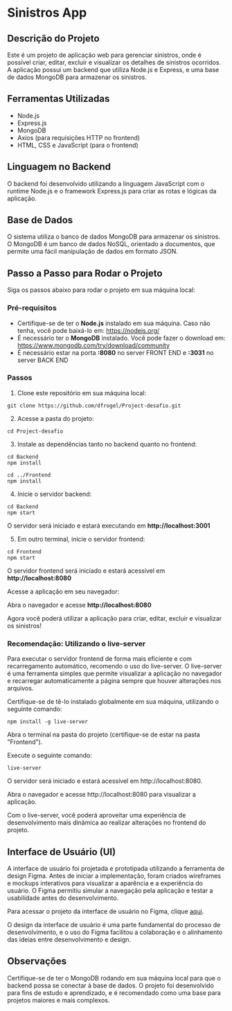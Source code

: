 # Sinistros App

## Descrição do Projeto
Este é um projeto de aplicação web para gerenciar sinistros, onde é possível criar, editar, excluir e visualizar os detalhes de sinistros ocorridos. A aplicação possui um backend que utiliza Node.js e Express, e uma base de dados MongoDB para armazenar os sinistros.

## Ferramentas Utilizadas
- Node.js
- Express.js
- MongoDB
- Axios (para requisições HTTP no frontend)
- HTML, CSS e JavaScript (para o frontend)

## Linguagem no Backend
O backend foi desenvolvido utilizando a linguagem JavaScript com o runtime Node.js e o framework Express.js para criar as rotas e lógicas da aplicação.

## Base de Dados
O sistema utiliza o banco de dados MongoDB para armazenar os sinistros. O MongoDB é um banco de dados NoSQL, orientado a documentos, que permite uma fácil manipulação de dados em formato JSON.

## Passo a Passo para Rodar o Projeto
Siga os passos abaixo para rodar o projeto em sua máquina local:

### Pré-requisitos
- Certifique-se de ter o **Node.js** instalado em sua máquina. Caso não tenha, você pode baixá-lo em: https://nodejs.org/
- É necessário ter o **MongoDB** instalado. Você pode fazer o download em: https://www.mongodb.com/try/download/community
- É necessário estar na porta **:8080** no server FRONT END e **:3031** no server BACK END

### Passos
1. Clone este repositório em sua máquina local:
```
git clone https://github.com/dfrogel/Project-desafio.git
```

2. Acesse a pasta do projeto:
```
cd Project-desafio
```

3. Instale as dependências tanto no backend quanto no frontend:
```
cd Backend
npm install

cd ../Frontend
npm install
```

4. Inicie o servidor backend:
```
cd Backend
npm start
```

O servidor será iniciado e estará executando em **http://localhost:3001**

5. Em outro terminal, inicie o servidor frontend:
```
cd Frontend
npm start
```
O servidor frontend será iniciado e estará acessível em **http://localhost:8080**

Acesse a aplicação em seu navegador:

Abra o navegador e acesse **http://localhost:8080**

Agora você poderá utilizar a aplicação para criar, editar, excluir e visualizar os sinistros!

### Recomendação: Utilizando o live-server
Para executar o servidor frontend de forma mais eficiente e com recarregamento automático, recomendo o uso do live-server. O live-server é uma ferramenta simples que permite visualizar a aplicação no navegador e recarregar automaticamente a página sempre que houver alterações nos arquivos.

Certifique-se de tê-lo instalado globalmente em sua máquina, utilizando o seguinte comando:

```
npm install -g live-server
```

Abra o terminal na pasta do projeto (certifique-se de estar na pasta "Frontend").

Execute o seguinte comando:
```
live-server
```
O servidor será iniciado e estará acessível em http://localhost:8080.

Abra o navegador e acesse http://localhost:8080 para visualizar a aplicação.

Com o live-server, você poderá aproveitar uma experiência de desenvolvimento mais dinâmica ao realizar alterações no frontend do projeto.

## Interface de Usuário (UI)
A interface de usuário foi projetada e prototipada utilizando a ferramenta de design Figma. Antes de iniciar a implementação, foram criados wireframes e mockups interativos para visualizar a aparência e a experiência do usuário. O Figma permitiu simular a navegação pela aplicação e testar a usabilidade antes do desenvolvimento.

Para acessar o projeto da interface de usuário no Figma, clique [aqui](https://www.figma.com/file/jAgO1NQFYdHzVWxdxdl7t9/Untitled?type=design&node-id=5%3A200&mode=design&t=znx016G4J7azLu4r-1
).

O design da interface de usuário é uma parte fundamental do processo de desenvolvimento, e o uso do Figma facilitou a colaboração e o alinhamento das ideias entre desenvolvimento e design.

## Observações
Certifique-se de ter o MongoDB rodando em sua máquina local para que o backend possa se conectar à base de dados.
O projeto foi desenvolvido para fins de estudo e aprendizado, e é recomendado como uma base para projetos maiores e mais complexos.
